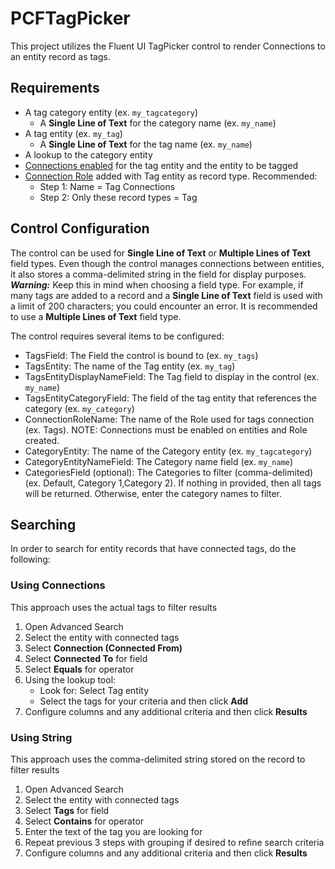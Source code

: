 # PCFTagPicker

This project utilizes the Fluent UI TagPicker control to render Connections to an entity record as tags.

## Requirements

* A tag category entity (ex. ```my_tagcategory```)
  * A **Single Line of Text** for the category name (ex. ```my_name```)
* A tag entity (ex. ```my_tag```)
  * A **Single Line of Text** for the tag name (ex. ```my_name```)
* A lookup to the category entity
* [Connections enabled](https://docs.microsoft.com/en-us/powerapps/maker/data-platform/configure-connection-roles#enable-connection-roles-for-a-table) for the tag entity and the entity to be tagged
* [Connection Role](https://docs.microsoft.com/en-us/powerapps/maker/data-platform/configure-connection-roles#add-connection-roles-to-a-solution) added with Tag entity as record type. Recommended:
  * Step 1: Name = Tag Connections
  * Step 2: Only these record types = Tag

## Control Configuration

The control can be used for **Single Line of Text** or **Multiple Lines of Text** field types. Even though the control manages connections between entities, it also stores a comma-delimited string in the field for display purposes. _**Warning:**_ Keep this in mind when choosing a field type. For example, if many tags are added to a record and a **Single Line of Text** field is used with a limit of 200 characters; you could encounter an error. It is recommended to use a **Multiple Lines of Text** field type.

The control requires several items to be configured:

* TagsField: The Field the control is bound to (ex. ```my_tags```)
* TagsEntity: The name of the Tag entity (ex. ```my_tag```)
* TagsEntityDisplayNameField: The Tag field to display in the control (ex. ```my_name```)
* TagsEntityCategoryField: The field of the tag entity that references the category (ex. ```my_category```)
* ConnectionRoleName: The name of the Role used for tags connection (ex. Tags). NOTE: Connections must be enabled on entities and Role created.
* CategoryEntity: The name of the Category entity (ex. ```my_tagcategory```)
* CategoryEntityNameField: The Category name field (ex. ```my_name```)
* CategoriesField (optional): The Categories to filter (comma-delimited) (ex. Default, Category 1,Category 2). If nothing in provided, then all tags will be returned. Otherwise, enter the category names to filter.

## Searching

In order to search for entity records that have connected tags, do the following:

### Using Connections

This approach uses the actual tags to filter results

1. Open Advanced Search
1. Select the entity with connected tags
1. Select **Connection (Connected From)**
1. Select **Connected To** for field
1. Select **Equals** for operator
1. Using the lookup tool:
    * Look for: Select Tag entity
    * Select the tags for your criteria and then click **Add**
1. Configure columns and any additional criteria and then click **Results**

### Using String

This approach uses the comma-delimited string stored on the record to filter results

1. Open Advanced Search
1. Select the entity with connected tags
1. Select **Tags** for field
1. Select **Contains** for operator
1. Enter the text of the tag you are looking for
1. Repeat previous 3 steps with grouping if desired to refine search criteria
1. Configure columns and any additional criteria and then click **Results**
